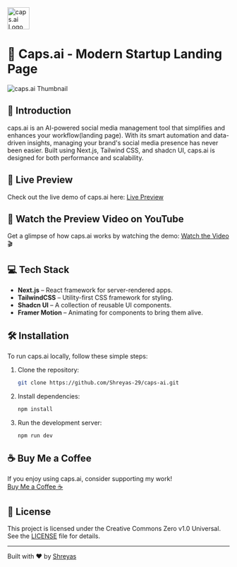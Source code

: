 <img src="https://github.com/user-attachments/assets/86750a4c-2876-4b4e-b703-7fa901dcd8bb" alt="caps.ai Logo" width="50" height="50">

# 🚀 Caps.ai - Modern Startup Landing Page

<img src="https://github.com/user-attachments/assets/ab02ae68-b208-4bf1-b5b1-4879632548cb" alt="caps.ai Thumbnail">

## 🌟 Introduction
caps.ai is an AI-powered social media management tool that simplifies and enhances your workflow(landing page). With its smart automation and data-driven insights, managing your brand's social media presence has never been easier. Built using Next.js, Tailwind CSS, and shadcn UI, caps.ai is designed for both performance and scalability.

## 🔗 Live Preview

Check out the live demo of caps.ai here: [Live Preview](https://caps-ai.vercel.app/)

## 🎥 Watch the Preview Video on YouTube

Get a glimpse of how caps.ai works by watching the demo: [Watch the Video](https://www.youtube.com/watch?v=bnMIm6OfYDM) 🎬

## 💻 Tech Stack

- **Next.js** – React framework for server-rendered apps.
- **TailwindCSS** – Utility-first CSS framework for styling.
- **Shadcn UI** – A collection of reusable UI components.
- **Framer Motion** – Animating for components to bring them alive.

## 🛠️ Installation
To run caps.ai locally, follow these simple steps:

1. Clone the repository:
    ```bash
    git clone https://github.com/Shreyas-29/caps-ai.git
    ```
2. Install dependencies:
    ```bash
    npm install
    ```
3. Run the development server:
    ```bash
    npm run dev
    ```

## ☕ Buy Me a Coffee
If you enjoy using caps.ai, consider supporting my work!  
[Buy Me a Coffee ☕](https://buymeacoffee.com/shreyas29)

## 📜 License
This project is licensed under the Creative Commons Zero v1.0 Universal. See the [LICENSE](LICENSE) file for details.

---

Built with ❤️ by [Shreyas](https://shreyas-sihasane.vercel.app)
